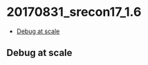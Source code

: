 # 20170831_srecon17_1.6

<!-- MarkdownTOC -->

- [Debug at scale](#debug-at-scale)

<!-- /MarkdownTOC -->





## Debug at scale





